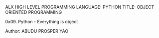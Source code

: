 ALX HIGH LEVEL PROGRAMMING
LANGUAGE: PYTHON
TITLE: OBJECT ORIENTED PROGRAMMING

0x09. Python - Everything is object

Author: ABUDU PROSPER YAO